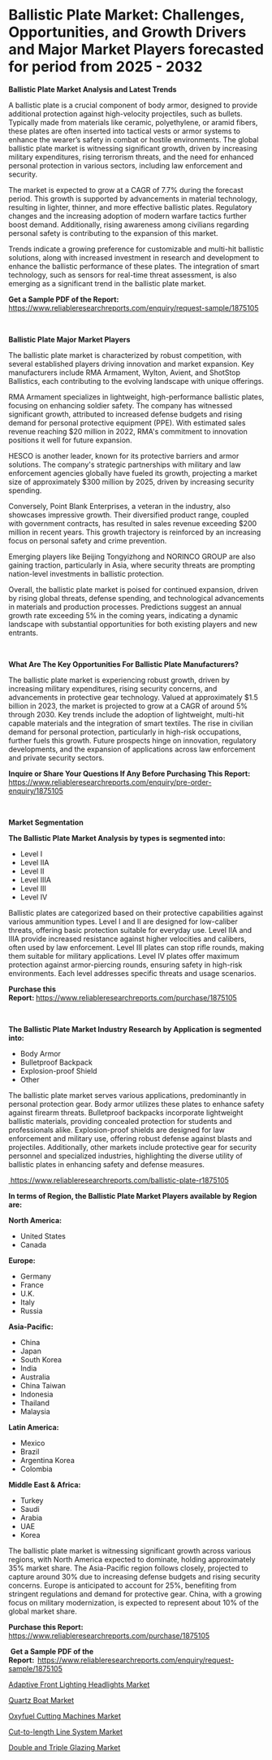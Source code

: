 <p><h1>Ballistic Plate Market: Challenges, Opportunities, and Growth Drivers and Major Market Players forecasted for period from 2025 - 2032</h1></p><p><strong>Ballistic Plate Market Analysis and Latest Trends</strong></p>
<p><p>A ballistic plate is a crucial component of body armor, designed to provide additional protection against high-velocity projectiles, such as bullets. Typically made from materials like ceramic, polyethylene, or aramid fibers, these plates are often inserted into tactical vests or armor systems to enhance the wearer’s safety in combat or hostile environments. The global ballistic plate market is witnessing significant growth, driven by increasing military expenditures, rising terrorism threats, and the need for enhanced personal protection in various sectors, including law enforcement and security.</p><p>The market is expected to grow at a CAGR of 7.7% during the forecast period. This growth is supported by advancements in material technology, resulting in lighter, thinner, and more effective ballistic plates. Regulatory changes and the increasing adoption of modern warfare tactics further boost demand. Additionally, rising awareness among civilians regarding personal safety is contributing to the expansion of this market.</p><p>Trends indicate a growing preference for customizable and multi-hit ballistic solutions, along with increased investment in research and development to enhance the ballistic performance of these plates. The integration of smart technology, such as sensors for real-time threat assessment, is also emerging as a significant trend in the ballistic plate market.</p></p>
<p><strong>Get a Sample PDF of the Report:&nbsp;</strong> <a href="https://www.reliableresearchreports.com/enquiry/request-sample/1875105?utm_campaign=112&utm_medium=2&utm_source=Github&utm_content=ia&utm_term=31012025&utm_id=ballistic-plate">https://www.reliableresearchreports.com/enquiry/request-sample/1875105</a></p>
<p>&nbsp;</p>
<p><strong>Ballistic Plate Major Market Players</strong></p>
<p><p>The ballistic plate market is characterized by robust competition, with several established players driving innovation and market expansion. Key manufacturers include RMA Armament, Wylton, Avient, and ShotStop Ballistics, each contributing to the evolving landscape with unique offerings.</p><p>RMA Armament specializes in lightweight, high-performance ballistic plates, focusing on enhancing soldier safety. The company has witnessed significant growth, attributed to increased defense budgets and rising demand for personal protective equipment (PPE). With estimated sales revenue reaching $20 million in 2022, RMA's commitment to innovation positions it well for future expansion.</p><p>HESCO is another leader, known for its protective barriers and armor solutions. The company's strategic partnerships with military and law enforcement agencies globally have fueled its growth, projecting a market size of approximately $300 million by 2025, driven by increasing security spending.</p><p>Conversely, Point Blank Enterprises, a veteran in the industry, also showcases impressive growth. Their diversified product range, coupled with government contracts, has resulted in sales revenue exceeding $200 million in recent years. This growth trajectory is reinforced by an increasing focus on personal safety and crime prevention.</p><p>Emerging players like Beijing Tongyizhong and NORINCO GROUP are also gaining traction, particularly in Asia, where security threats are prompting nation-level investments in ballistic protection.</p><p>Overall, the ballistic plate market is poised for continued expansion, driven by rising global threats, defense spending, and technological advancements in materials and production processes. Predictions suggest an annual growth rate exceeding 5% in the coming years, indicating a dynamic landscape with substantial opportunities for both existing players and new entrants.</p></p>
<p>&nbsp;</p>
<p><strong>What Are The Key Opportunities For Ballistic Plate Manufacturers?</strong></p>
<p><p>The ballistic plate market is experiencing robust growth, driven by increasing military expenditures, rising security concerns, and advancements in protective gear technology. Valued at approximately $1.5 billion in 2023, the market is projected to grow at a CAGR of around 5% through 2030. Key trends include the adoption of lightweight, multi-hit capable materials and the integration of smart textiles. The rise in civilian demand for personal protection, particularly in high-risk occupations, further fuels this growth. Future prospects hinge on innovation, regulatory developments, and the expansion of applications across law enforcement and private security sectors.</p></p>
<p><strong>Inquire or Share Your Questions If Any Before Purchasing This Report:</strong> <a href="https://www.reliableresearchreports.com/enquiry/pre-order-enquiry/1875105?utm_campaign=112&utm_medium=2&utm_source=Github&utm_content=ia&utm_term=31012025&utm_id=ballistic-plate">https://www.reliableresearchreports.com/enquiry/pre-order-enquiry/1875105</a></p>
<p>&nbsp;</p>
<p><strong>Market Segmentation</strong></p>
<p><strong>The Ballistic Plate Market Analysis by types is segmented into:</strong></p>
<p><ul><li>Level Ⅰ</li><li>Level ⅡA</li><li>Level Ⅱ</li><li>Level ⅢA</li><li>Level Ⅲ</li><li>Level Ⅳ</li></ul></p>
<p><p>Ballistic plates are categorized based on their protective capabilities against various ammunition types. Level I and II are designed for low-caliber threats, offering basic protection suitable for everyday use. Level IIA and IIIA provide increased resistance against higher velocities and calibers, often used by law enforcement. Level III plates can stop rifle rounds, making them suitable for military applications. Level IV plates offer maximum protection against armor-piercing rounds, ensuring safety in high-risk environments. Each level addresses specific threats and usage scenarios.</p></p>
<p><strong>Purchase this Report:&nbsp;</strong><a href="https://www.reliableresearchreports.com/purchase/1875105?utm_campaign=112&utm_medium=2&utm_source=Github&utm_content=ia&utm_term=31012025&utm_id=ballistic-plate">https://www.reliableresearchreports.com/purchase/1875105</a></p>
<p>&nbsp;</p>
<p><strong>The Ballistic Plate Market Industry Research by Application is segmented into:</strong></p>
<p><ul><li>Body Armor</li><li>Bulletproof Backpack</li><li>Explosion-proof Shield</li><li>Other</li></ul></p>
<p><p>The ballistic plate market serves various applications, predominantly in personal protection gear. Body armor utilizes these plates to enhance safety against firearm threats. Bulletproof backpacks incorporate lightweight ballistic materials, providing concealed protection for students and professionals alike. Explosion-proof shields are designed for law enforcement and military use, offering robust defense against blasts and projectiles. Additionally, other markets include protective gear for security personnel and specialized industries, highlighting the diverse utility of ballistic plates in enhancing safety and defense measures.</p></p>
<p><a href="https://www.reliableresearchreports.com/ballistic-plate-r1875105?utm_campaign=112&utm_medium=2&utm_source=Github&utm_content=ia&utm_term=31012025&utm_id=ballistic-plate">&nbsp;https://www.reliableresearchreports.com/ballistic-plate-r1875105</a></p>
<p><strong>In terms of Region, the Ballistic Plate Market Players available by Region are:</strong></p>
<p>
    <p> <strong> North America: </strong>
        <ul>
            <li>United States</li>
            <li>Canada</li>
        </ul>
        </p> 
    <p> <strong> Europe: </strong>
        <ul>
            <li>Germany</li>
            <li>France</li>
            <li>U.K.</li>
            <li>Italy</li>
            <li>Russia</li>
        </ul>
        </p> 
    <p> <strong> Asia-Pacific: </strong>
        <ul>
            <li>China</li>
            <li>Japan</li>
            <li>South Korea</li>
            <li>India</li>
            <li>Australia</li>
            <li>China Taiwan</li>
            <li>Indonesia</li>
            <li>Thailand</li>
            <li>Malaysia</li>
        </ul>
        </p> 
    <p> <strong> Latin America: </strong>
        <ul>
            <li>Mexico</li>
            <li>Brazil</li>
            <li>Argentina Korea</li>
            <li>Colombia</li>
        </ul>
        </p> 
    <p> <strong> Middle East & Africa: </strong>
        <ul>
            <li>Turkey</li>
            <li>Saudi</li>
            <li>Arabia</li>
            <li>UAE</li>
            <li>Korea</li>
        </ul>
    </p>
    </p>
<p><p>The ballistic plate market is witnessing significant growth across various regions, with North America expected to dominate, holding approximately 35% market share. The Asia-Pacific region follows closely, projected to capture around 30% due to increasing defense budgets and rising security concerns. Europe is anticipated to account for 25%, benefiting from stringent regulations and demand for protective gear. China, with a growing focus on military modernization, is expected to represent about 10% of the global market share.</p></p>
<p><strong>Purchase this Report: </strong><a href="https://www.reliableresearchreports.com/purchase/1875105?utm_campaign=112&utm_medium=2&utm_source=Github&utm_content=ia&utm_term=31012025&utm_id=ballistic-plate">https://www.reliableresearchreports.com/purchase/1875105</a></p>
<p>&nbsp;<strong>Get a Sample PDF of the Report:&nbsp;&nbsp;</strong><a href="https://www.reliableresearchreports.com/enquiry/request-sample/1875105?utm_campaign=112&utm_medium=2&utm_source=Github&utm_content=ia&utm_term=31012025&utm_id=ballistic-plate">https://www.reliableresearchreports.com/enquiry/request-sample/1875105</a></p>
<p><strong></strong></p>
<p><p><a href="https://www.linkedin.com/pulse/adaptive-front-lighting-headlights-market-navigating-challenges-xkbkc?utm_campaign=112&utm_medium=2&utm_source=Github&utm_content=ia&utm_term=31012025&utm_id=ballistic-plate">Adaptive Front Lighting Headlights Market</a></p><p><a href="https://github.com/laajzervo/Market-Research-Report-List-1/blob/main/quartz-boat-market.md?utm_campaign=112&utm_medium=2&utm_source=Github&utm_content=ia&utm_term=31012025&utm_id=ballistic-plate">Quartz Boat Market</a></p><p><a href="https://www.linkedin.com/pulse/oxyfuel-cutting-machines-market-trends-revenue-forecast-upxrf?utm_campaign=112&utm_medium=2&utm_source=Github&utm_content=ia&utm_term=31012025&utm_id=ballistic-plate">Oxyfuel Cutting Machines Market</a></p><p><a href="https://www.linkedin.com/pulse/cut-to-length-line-system-market-report-competitive-insights-rkzrf?utm_campaign=112&utm_medium=2&utm_source=Github&utm_content=ia&utm_term=31012025&utm_id=ballistic-plate">Cut-to-length Line System Market</a></p><p><a href="https://github.com/yazminwollma30/Market-Research-Report-List-1/blob/main/double-and-triple-glazing-market.md?utm_campaign=112&utm_medium=2&utm_source=Github&utm_content=ia&utm_term=31012025&utm_id=ballistic-plate">Double and Triple Glazing Market</a></p></p>